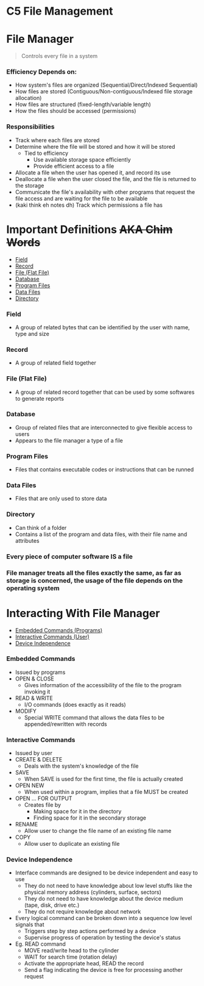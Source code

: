 # C5 File Management

# File Manager
> Controls every file in a system

### Efficiency Depends on:
- How system's files are organized (Sequential/Direct/Indexed Sequential)
- How files are stored (Contiguous/Non-contiguous/Indexed file storage allocation)
- How files are structured (fixed-length/variable length)
- How the files should be accessed (permissions)

### Responsibilities
- Track where each files are stored
- Determine where the file will be stored and how it will be stored
    - Tied to efficiency
        - Use available storage space efficiently
        - Provide efficient access to a file
- Allocate a file when the user has opened it, and record its use
- Deallocate a file when the user closed the file, and the file is returned to the storage
- Communicate the file's availability with other programs that request the file access and are waiting for the file to be available
- (kaki think eh notes dh) Track which permissions a file has

# Important Definitions ~~AKA Chim Words~~
- [Field](#field)
- [Record](#record)
- [File (Flat File)](#file-flat-file)
- [Database](#database)
- [Program Files](#program-files)
- [Data Files](#data-files)
- [Directory](#directory)

### Field
- A group of related bytes that can be identified by the user with name, type and size

### Record
- A group of related field together

### File (Flat File)
- A group of related record together that can be used by some softwares to generate reports

### Database
- Group of related files that are interconnected to give flexible access to users
- Appears to the file manager a type of a file

### Program Files
- Files that contains executable codes or instructions that can be runned

### Data Files
- Files that are only used to store data

### Directory
- Can think of a folder
- Contains a list of the program and data files, with their file name and attributes

### Every piece of computer software **IS** a file
### File manager treats all the files exactly the same, as far as storage is concerned, the usage of the file depends on the operating system

# Interacting With File Manager
- [Embedded Commands (Programs)](#embedded-commands)
- [Interactive Commands (User)](#interactive-commands)
- [Device Independence](#device-independence)

### Embedded Commands
- Issued by programs
- OPEN & CLOSE
    - Gives information of the accessibility of the file to the program invoking it
- READ & WRITE
    - I/O commands (does exactly as it reads)
- MODIFY
    - Special WRITE command that allows the data files to be appended/rewritten with records

### Interactive Commands
- Issued by user
- CREATE & DELETE
    - Deals with the system's knowledge of the file
- SAVE
    - When SAVE is used for the first time, the file is actually created
- OPEN NEW
    - When used within a program, implies that a file MUST be created
- OPEN ... FOR OUTPUT
    - Creates file by 
        - Making space for it in the directory
        - Finding space for it in the secondary storage
- RENAME
    - Allow user to change the file name of an existing file name
- COPY
    - Allow user to duplicate an existing file

### Device Independence
- Interface commands are designed to be device independent and easy to use
    - They do not need to have knowledge about low level stuffs like the physical memory address (cylinders, surface, sectors)
    - They do not need to have knowledge about the device medium (tape, disk, drive etc.)
    - They do not require knowledge about network
- Every logical command can be broken down into a sequence low level signals that
    - Triggers step by step actions performed by a device
    - Supervise progress of operation by testing the device's status
- Eg. READ command
    - MOVE read/write head to the cylinder
    - WAIT for search time (rotation delay)
    - Activate the appropriate head, READ the record
    - Send a flag indicating the device is free for processing another request
